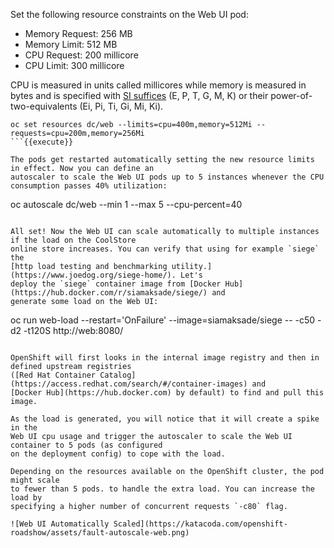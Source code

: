 Set the following resource constraints on the Web UI pod:

* Memory Request: 256 MB
* Memory Limit: 512 MB
* CPU Request: 200 millicore
* CPU Limit: 300 millicore

CPU is measured in units called millicores while memory is measured in bytes and is specified with [SI suffices](https://docs.openshift.com/container-platform/3.7/dev_guide/compute_resources.html#dev-compute-resources) 
(E, P, T, G, M, K) or their power-of-two-equivalents (Ei, Pi, Ti, Gi, Mi, Ki).

```
oc set resources dc/web --limits=cpu=400m,memory=512Mi --requests=cpu=200m,memory=256Mi
```{{execute}}

The pods get restarted automatically setting the new resource limits in effect. Now you can define an 
autoscaler to scale the Web UI pods up to 5 instances whenever the CPU consumption passes 40% utilization:

```
oc autoscale dc/web --min 1 --max 5 --cpu-percent=40
```{{execute}}

All set! Now the Web UI can scale automatically to multiple instances if the load on the CoolStore 
online store increases. You can verify that using for example `siege` the 
[http load testing and benchmarking utility.](https://www.joedog.org/siege-home/). Let's 
deploy the `siege` container image from [Docker Hub](https://hub.docker.com/r/siamaksade/siege/) and 
generate some load on the Web UI:

```
oc run web-load --restart='OnFailure' --image=siamaksade/siege -- -c50 -d2 -t120S  http://web:8080/
```{{execute}}

OpenShift will first looks in the internal image registry and then in defined upstream registries 
([Red Hat Container Catalog](https://access.redhat.com/search/#/container-images) and 
[Docker Hub](https://hub.docker.com) by default) to find and pull this image. 

As the load is generated, you will notice that it will create a spike in the 
Web UI cpu usage and trigger the autoscaler to scale the Web UI container to 5 pods (as configured 
on the deployment config) to cope with the load.

Depending on the resources available on the OpenShift cluster, the pod might scale 
to fewer than 5 pods. to handle the extra load. You can increase the load by 
specifying a higher number of concurrent requests `-c80` flag.

![Web UI Automatically Scaled](https://katacoda.com/openshift-roadshow/assets/fault-autoscale-web.png)